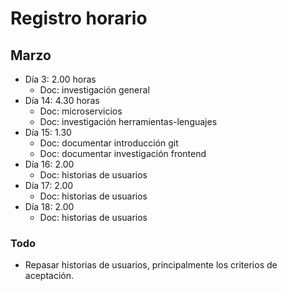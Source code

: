 #  Registro horario

## Marzo

- Día 3: 2.00 horas
	- Doc: investigación general
- Día 14: 4.30 horas
	- Doc: microservicios
	- Doc: investigación herramientas-lenguajes
- Día 15: 1.30
	- Doc: documentar introducción git
	- Doc: documentar investigación frontend
- Día 16: 2.00
	- Doc: historias de usuarios
- Día 17: 2.00
	- Doc: historias de usuarios
- Día 18: 2.00
	- Doc: historias de usuarios

### Todo

- Repasar historias de usuarios, principalmente los criterios de aceptación.